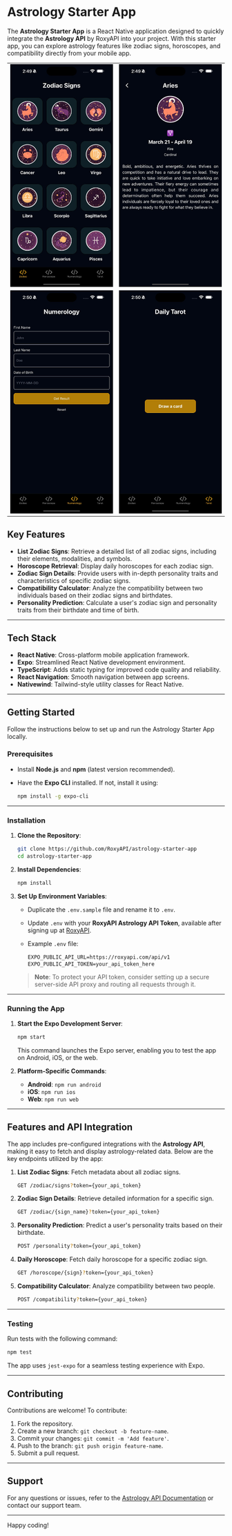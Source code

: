 # Astrology Starter App

The **Astrology Starter App** is a React Native application designed to quickly integrate the **Astrology API** by RoxyAPI into your project. With this starter app, you can explore astrology features like zodiac signs, horoscopes, and compatibility directly from your mobile app.

<table>
  <tr>
    <td>
      <img src="./assets/screenshot1.jpeg" alt="Zodiac Screen" width="100%">
    </td>
    <td>
      <img src="./assets/screenshot2.jpeg" alt="Zodiac Details" width="100%">
    </td>
  </tr>
  <tr>
    <td>
      <img src="./assets/screenshot3.jpeg" alt="Numerology Screen" width="100%">
    </td>
    <td>
      <img src="./assets/screenshot4.jpeg" alt="Tarot Screen" width="100%">
    </td>
  </tr>
</table>

## Key Features

- **List Zodiac Signs**: Retrieve a detailed list of all zodiac signs, including their elements, modalities, and symbols.
- **Horoscope Retrieval**: Display daily horoscopes for each zodiac sign.
- **Zodiac Sign Details**: Provide users with in-depth personality traits and characteristics of specific zodiac signs.
- **Compatibility Calculator**: Analyze the compatibility between two individuals based on their zodiac signs and birthdates.
- **Personality Prediction**: Calculate a user's zodiac sign and personality traits from their birthdate and time of birth.

---

## Tech Stack

- **React Native**: Cross-platform mobile application framework.
- **Expo**: Streamlined React Native development environment.
- **TypeScript**: Adds static typing for improved code quality and reliability.
- **React Navigation**: Smooth navigation between app screens.
- **Nativewind**: Tailwind-style utility classes for React Native.

---

## Getting Started

Follow the instructions below to set up and run the Astrology Starter App locally.

### Prerequisites

- Install **Node.js** and **npm** (latest version recommended).
- Have the **Expo CLI** installed. If not, install it using:

  ```bash
  npm install -g expo-cli
  ```

---

### Installation

1. **Clone the Repository**:

   ```bash
   git clone https://github.com/RoxyAPI/astrology-starter-app
   cd astrology-starter-app
   ```

2. **Install Dependencies**:

   ```bash
   npm install
   ```

3. **Set Up Environment Variables**:

   - Duplicate the `.env.sample` file and rename it to `.env`.
   - Update `.env` with your **RoxyAPI Astrology API Token**, available after signing up at [RoxyAPI](https://roxyapi.com).
   - Example `.env` file:

     ```plaintext
     EXPO_PUBLIC_API_URL=https://roxyapi.com/api/v1
     EXPO_PUBLIC_API_TOKEN=your_api_token_here
     ```

   > **Note**: To protect your API token, consider setting up a secure server-side API proxy and routing all requests through it.

---

### Running the App

1. **Start the Expo Development Server**:

   ```bash
   npm start
   ```

   This command launches the Expo server, enabling you to test the app on Android, iOS, or the web.

2. **Platform-Specific Commands**:
   - **Android**: `npm run android`
   - **iOS**: `npm run ios`
   - **Web**: `npm run web`

---

## Features and API Integration

The app includes pre-configured integrations with the **Astrology API**, making it easy to fetch and display astrology-related data. Below are the key endpoints utilized by the app:

1. **List Zodiac Signs**: Fetch metadata about all zodiac signs.
   ```bash
   GET /zodiac/signs?token={your_api_token}
   ```

2. **Zodiac Sign Details**: Retrieve detailed information for a specific sign.
   ```bash
   GET /zodiac/{sign_name}?token={your_api_token}
   ```

3. **Personality Prediction**: Predict a user's personality traits based on their birthdate.
   ```bash
   POST /personality?token={your_api_token}
   ```

4. **Daily Horoscope**: Fetch daily horoscope for a specific zodiac sign.
   ```bash
   GET /horoscope/{sign}?token={your_api_token}
   ```

5. **Compatibility Calculator**: Analyze compatibility between two people.
   ```bash
   POST /compatibility?token={your_api_token}
   ```

---

### Testing

Run tests with the following command:

```bash
npm test
```

The app uses `jest-expo` for a seamless testing experience with Expo.

---

## Contributing

Contributions are welcome! To contribute:

1. Fork the repository.
2. Create a new branch: `git checkout -b feature-name`.
3. Commit your changes: `git commit -m 'Add feature'`.
4. Push to the branch: `git push origin feature-name`.
5. Submit a pull request.

---

## Support

For any questions or issues, refer to the [Astrology API Documentation](https://roxyapi.com/docs/astrology) or contact our support team.

---

Happy coding!
